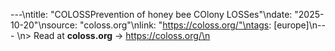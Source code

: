 ---\ntitle: "COLOSSPrevention of honey bee COlony LOSSes"\ndate: "2025-10-20"\nsource: "coloss.org"\nlink: "https://coloss.org/"\ntags: [europe]\n---
\n> Read at **coloss.org** → https://coloss.org/\n